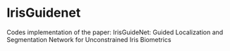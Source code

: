# IrisGuidenet
Codes implementation of the paper:  IrisGuideNet: Guided Localization and Segmentation Network for Unconstrained Iris Biometrics
